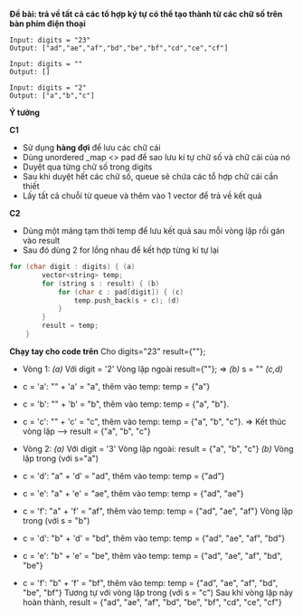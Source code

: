 **Đề bài: trả về tất cả các tổ hợp ký tự có thể tạo thành từ các chữ số trên bàn phím điện thoại**
```
Input: digits = "23"
Output: ["ad","ae","af","bd","be","bf","cd","ce","cf"]

Input: digits = ""
Output: []

Input: digits = "2"
Output: ["a","b","c"]
```
**Ý tưởng**

**C1**
- Sử dụng **hàng đợi** để lưu các chữ cái
- Dùng unordered _map <> pad để sao lưu kí tự chữ số và chữ cái của nó
- Duyệt qua từng chữ số trong digits
- Sau khi duyệt hết các chữ số, queue sẽ chứa các tổ hợp chữ cái cần thiết
- Lấy tất cả chuỗi từ queue và thêm vào 1 vector<string> để trả về kết quả

**C2**
- Dùng một mảng tạm thời temp để lưu kết quả sau mỗi vòng lặp rồi gán vào result
- Sau đó dùng 2 for lồng nhau để kết hợp từng kí tự lại
```cpp
for (char digit : digits) { (a)
        vector<string> temp;
        for (string s : result) { (b)
            for (char c : pad[digit]) { (c)
                temp.push_back(s + c); (d)
            }
        }
        result = temp;
    }
```
**Chạy tay cho code trên**
Cho digits="23"
result={""};
- Vòng 1: *(a)* Với digit = '2'
Vòng lặp ngoài result={""}; => *(b)* s = ""
*(c,d)* 
 - c = 'a': "" + 'a' = "a", thêm vào temp: temp = {"a"}
 - c = 'b': "" + 'b' = "b", thêm vào temp: temp = {"a", "b"}.
 - c = 'c': "" + 'c' = "c", thêm vào temp: temp = {"a", "b", "c"}.
=> Kết thúc vòng lặp --> result = {"a", "b", "c"}

- Vòng 2: *(a)* Với digit = '3'
Vòng lặp ngoài: result = {"a", "b", "c"}
*(b)* Vòng lặp trong (với s="a")
 - c = 'd': "a" + 'd' = "ad", thêm vào temp: temp = {"ad"}
 - c = 'e': "a" + 'e' = "ae", thêm vào temp: temp = {"ad", "ae"}
 - c = 'f': "a" + 'f' = "af", thêm vào temp: temp = {"ad", "ae", "af"}
Vòng lặp trong (với s = "b")
 - c = 'd': "b" + 'd' = "bd", thêm vào temp: temp = {"ad", "ae", "af", "bd"}
 - c = 'e': "b" + 'e' = "be", thêm vào temp: temp = {"ad", "ae", "af", "bd", "be"}
 - c = 'f': "b" + 'f' = "bf", thêm vào temp: temp = {"ad", "ae", "af", "bd", "be", "bf"}
Tương tự với vòng lặp trong (với s = "c")
Sau khi vòng lặp này hoàn thành, result = {"ad", "ae", "af", "bd", "be", "bf", "cd", "ce", "cf"}
